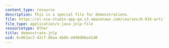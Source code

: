 ```yaml
---
content_type: resource
description: This is a special file for demonstrations.
file: https://ol-ocw-studio-app-qa.s3.amazonaws.com/courses/6-034-artificial-intelligence-fall-2010/6c062ac342cfd6aa4b8be040d66a41d0_demonstrate.jnlp
file_type: application/x-java-jnlp-file
resourcetype: Other
title: demonstrate.jnlp
uid: 6c062ac3-42cf-d6aa-4b8b-e040d66a41d0
---
```

